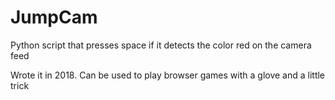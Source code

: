 # JumpCam
Python script that presses space if it detects the color red on the camera feed
  
Wrote it in 2018. Can be used to play browser games with a glove and a little trick
